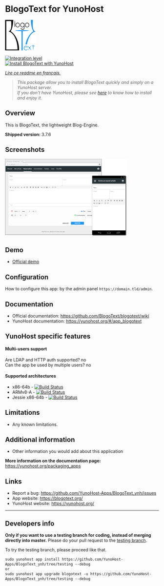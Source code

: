 # BlogoText for YunoHost

![blogotext_logo](sources/images/blogotext_logo.png)


[![Integration level](https://dash.yunohost.org/integration/blogotext.svg)](https://dash.yunohost.org/appci/app/blogotext)  
[![Install BlogoText with YunoHost](https://install-app.yunohost.org/install-with-yunohost.png)](https://install-app.yunohost.org/?app=blogotext)

*[Lire ce readme en français.](./README_fr.md)*

> *This package allow you to install BlogoText quickly and simply on a YunoHost server.  
If you don't have YunoHost, please see [here](https://yunohost.org/#/install) to know how to install and enjoy it.*

## Overview

This is BlogoText, the lightweight Blog-Engine.

**Shipped version:** 3.7.6

## Screenshots

![blogotext_preview](sources/images/blogotext_preview.png)

## Demo

* [Official demo](https://blogotext.org/blog/)

## Configuration

How to configure this app: by the admin panel `https://domain.tld/admin`.

## Documentation

 * Official documentation: https://github.com/BlogoText/blogotext/wiki
 * YunoHost documentation: https://yunohost.org/#/app_blogotext

## YunoHost specific features

#### Multi-users support

Are LDAP and HTTP auth supported? no   
Can the app be used by multiple users? no  

#### Supported architectures

* x86-64b - [![Build Status](https://ci-apps.yunohost.org/ci/logs/blogotext%20%28Community%29.svg)](https://ci-apps.yunohost.org/ci/apps/blogotext/)
* ARMv8-A - [![Build Status](https://ci-apps-arm.yunohost.org/ci/logs/blogotext%20%28Community%29.svg)](https://ci-apps-arm.yunohost.org/ci/apps/blogotext/)
* Jessie x86-64b - [![Build Status](https://ci-stretch.nohost.me/ci/logs/blogotext%20%28Community%29.svg)](https://ci-stretch.nohost.me/ci/apps/blogotext/)

## Limitations

* Any known limitations.

## Additional information

* Other information you would add about this application

**More information on the documentation page:**  
https://yunohost.org/packaging_apps

## Links

 * Report a bug: https://github.com/YunoHost-Apps/BlogoText_ynh/issues
 * App website: https://blogotext.org/
 * YunoHost website: https://yunohost.org/

---

Developers info
----------------

**Only if you want to use a testing branch for coding, instead of merging directly into master.**
Please do your pull request to the [testing branch](https://github.com/YunoHost-Apps/BlogoText_ynh/tree/testing).

To try the testing branch, please proceed like that.
```
sudo yunohost app install https://github.com/YunoHost-Apps/BlogoText_ynh/tree/testing --debug
or
sudo yunohost app upgrade blogotext -u https://github.com/YunoHost-Apps/BlogoText_ynh/tree/testing --debug
```

